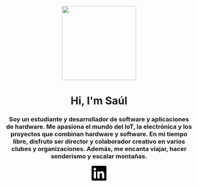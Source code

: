 <div id="header" align="center">
  <img
    src="https://media.giphy.com/media/v1.Y2lkPTc5MGI3NjExNGNkOWFmNDQ4ZjIzYTNjMDZmMTMwODU2ZTZhY2UxMDFhMDFiZDFjYiZlcD12MV9pbnRlcm5hbF9naWZzX2dpZklkJmN0PWc/fVi9toGlv0tbMm1yoF/giphy.gif"
    width="200"
  />
  <h1 align="center">Hi, I'm Saúl</h1>
  <h3 align="center">
    Soy un estudiante y desarrollador de software y aplicaciones de hardware. Me
    apasiona el mundo del IoT, la electrónica y los proyectos que combinan
    hardware y software. En mi tiempo libre, disfruto ser director y colaborador
    creativo en varios clubes y organizaciones. Además, me encanta viajar, hacer
    senderismo y escalar montañas.
  </h3>

  <div id="badges" align="center">
    <a href="https://www.linkedin.com/in/saudny/" target="_blank">
      <svg role="img" viewBox="0 0 24 24" width="40">
        <title>LinkedIn</title>
        <path
          d="M20.447 20.452h-3.554v-5.569c0-1.328-.027-3.037-1.852-3.037-1.853 0-2.136 1.445-2.136 2.939v5.667H9.351V9h3.414v1.561h.046c.477-.9 1.637-1.85 3.37-1.85 3.601 0 4.267 2.37 4.267 5.455v6.286zM5.337 7.433c-1.144 0-2.063-.926-2.063-2.065 0-1.138.92-2.063 2.063-2.063 1.14 0 2.064.925 2.064 2.063 0 1.139-.925 2.065-2.064 2.065zm1.782 13.019H3.555V9h3.564v11.452zM22.225 0H1.771C.792 0 0 .774 0 1.729v20.542C0 23.227.792 24 1.771 24h20.451C23.2 24 24 23.227 24 22.271V1.729C24 .774 23.2 0 22.222 0h.003z"
        />
      </svg>
    </a>
  </div>
</div>
